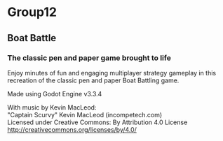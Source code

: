 # Group12

## Boat Battle
### The classic pen and paper game brought to life

Enjoy minutes of fun and engaging multiplayer strategy gameplay in this recreation of the classic pen and paper Boat Battling game.

Made using Godot Engine v3.3.4

With music by Kevin MacLeod:  
"Captain Scurvy" Kevin MacLeod (incompetech.com)  
Licensed under Creative Commons: By Attribution 4.0 License  
http://creativecommons.org/licenses/by/4.0/
